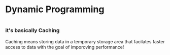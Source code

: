 <h1>Dynamic Programming<h1>
<h3>it's basically Caching</h3>
<p>Caching means storing data in a temporary storage area that facilates faster access to data with the goal of imporoving performance!</p>

